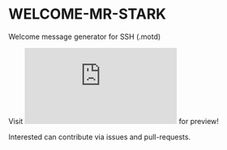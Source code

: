 # WELCOME-MR-STARK
Welcome message generator for SSH (.motd)

Visit ![welcome-mr-stark](https://welcome-mr-stark.w3spaces-preview.com/index.html) for preview!

Interested can contribute via issues and pull-requests.
